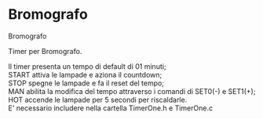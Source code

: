 # Bromografo
Bromografo

Timer per Bromografo. 

Il timer presenta un tempo di default di 01 minuti; <br />
START attiva le lampade e aziona il countdown;<br />
STOP spegne le lampade e fa il reset del tempo;<br />
MAN abilita la modifica del tempo attraverso i comandi di SET0(-) e SET1(+);<br />
HOT accende le lampade per 5 secondi per riscaldarle.<br />
E' necessario includere nella cartella TimerOne.h e TimerOne.c
